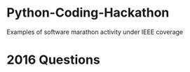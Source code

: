 # Python-Coding-Hackathon
Examples of software marathon activity under IEEE coverage
# 2016 Questions
